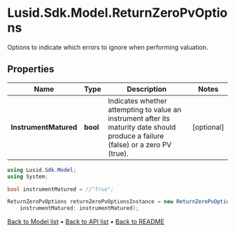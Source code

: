 # Lusid.Sdk.Model.ReturnZeroPvOptions
Options to indicate which errors to ignore when performing valuation.

## Properties

Name | Type | Description | Notes
------------ | ------------- | ------------- | -------------
**InstrumentMatured** | **bool** | Indicates whether attempting to value an instrument after its maturity date should produce a failure (false)  or a zero PV (true). | [optional] 

```csharp
using Lusid.Sdk.Model;
using System;

bool instrumentMatured = //"True";

ReturnZeroPvOptions returnZeroPvOptionsInstance = new ReturnZeroPvOptions(
    instrumentMatured: instrumentMatured);
```

[Back to Model list](../README.md#documentation-for-models) &#8226; [Back to API list](../README.md#documentation-for-api-endpoints) &#8226; [Back to README](../README.md)
